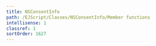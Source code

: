 ```yaml
---
title: NSConsentInfo
path: /EJScript/Classes/NSConsentInfo/Member functions
intellisense: 1
classref: 1
sortOrder: 1627
---
```





